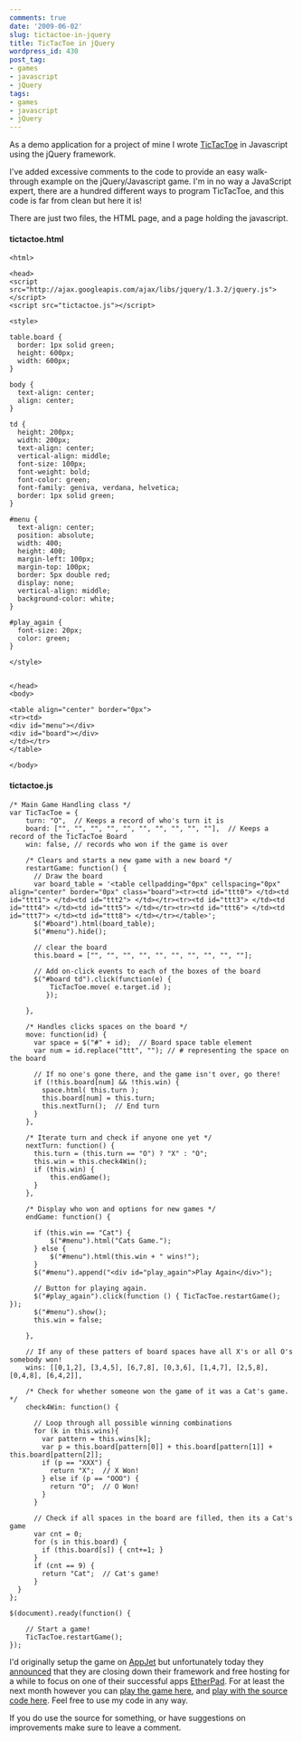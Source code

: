 ```yaml
---
comments: true
date: '2009-06-02'
slug: tictactoe-in-jquery
title: TicTacToe in jQuery
wordpress_id: 430
post_tag:
- games
- javascript
- jQuery
tags:
- games
- javascript
- jQuery
---
```


As a demo application for a project of mine I wrote [TicTacToe](tictac.appjet.net) in Javascript using the jQuery framework.

I've added excessive comments to the code to provide an easy walk-through example on the jQuery/Javascript game.  I'm in no way a JavaScript expert, there are a hundred different ways to program TicTacToe, and this code is far from clean but here it is!

There are just two files, the HTML page, and a page holding the javascript.



#### tictactoe.html



    
    
    
    <html>
    
    <head>
    <script src="http://ajax.googleapis.com/ajax/libs/jquery/1.3.2/jquery.js"></script>
    <script src="tictactoe.js"></script>
    
    <style>
    
    table.board {
      border: 1px solid green;
      height: 600px;
      width: 600px;
    }
    
    body {
      text-align: center;
      align: center;
    }
    
    td {
      height: 200px;
      width: 200px;
      text-align: center;
      vertical-align: middle;
      font-size: 100px;
      font-weight: bold;
      font-color: green;
      font-family: geniva, verdana, helvetica;
      border: 1px solid green;
    }
    
    #menu {
      text-align: center;
      position: absolute;
      width: 400;
      height: 400;
      margin-left: 100px;
      margin-top: 100px;
      border: 5px double red;
      display: none;
      vertical-align: middle;
      background-color: white;
    }
    
    #play_again {
      font-size: 20px;
      color: green;
    }
    
    </style>
    
    
    </head>
    <body>
    
    <table align="center" border="0px">
    <tr><td>
    <div id="menu"></div>
    <div id="board"></div>
    </td></tr>
    </table>
    
    </body>
    
    
    





#### tictactoe.js



    
    
    /* Main Game Handling class */
    var TicTacToe = {
        turn: "O",  // Keeps a record of who's turn it is
        board: ["", "", "", "", "", "", "", "", "", ""],  // Keeps a record of the TicTacToe Board
        win: false, // records who won if the game is over
    
        /* Clears and starts a new game with a new board */
        restartGame: function() {
          // Draw the board
          var board_table = '<table cellpadding="0px" cellspacing="0px" align="center" border="0px" class="board"><tr><td id="ttt0"> </td><td id="ttt1"> </td><td id="ttt2"> </td></tr><tr><td id="ttt3"> </td><td id="ttt4"> </td><td id="ttt5"> </td></tr><tr><td id="ttt6"> </td><td id="ttt7"> </td><td id="ttt8"> </td></tr></table>';
          $("#board").html(board_table);
          $("#menu").hide();
    
          // clear the board
          this.board = ["", "", "", "", "", "", "", "", "", ""];
    
          // Add on-click events to each of the boxes of the board
          $("#board td").click(function(e) {
              TicTacToe.move( e.target.id );
             });
    
        },
    
        /* Handles clicks spaces on the board */
        move: function(id) {
          var space = $("#" + id);  // Board space table element
          var num = id.replace("ttt", ""); // # representing the space on the board
    
          // If no one's gone there, and the game isn't over, go there!
          if (!this.board[num] && !this.win) {
            space.html( this.turn );
            this.board[num] = this.turn;
            this.nextTurn();  // End turn
          }
        },
    
        /* Iterate turn and check if anyone one yet */
        nextTurn: function() {
          this.turn = (this.turn == "O") ? "X" : "O";
          this.win = this.check4Win();
          if (this.win) {
              this.endGame();
          }
        },
    
        /* Display who won and options for new games */
        endGame: function() {
    
          if (this.win == "Cat") {
              $("#menu").html("Cats Game.");
          } else {
              $("#menu").html(this.win + " wins!");
          }
          $("#menu").append("<div id="play_again">Play Again</div>");
    
          // Button for playing again.
          $("#play_again").click(function () { TicTacToe.restartGame();  });
          $("#menu").show();
          this.win = false;
    
        },
    
        // If any of these patters of board spaces have all X's or all O's somebody won!
        wins: [[0,1,2], [3,4,5], [6,7,8], [0,3,6], [1,4,7], [2,5,8], [0,4,8], [6,4,2]],
    
        /* Check for whether someone won the game of it was a Cat's game. */
        check4Win: function() {
    
          // Loop through all possible winning combinations
          for (k in this.wins){
            var pattern = this.wins[k];
            var p = this.board[pattern[0]] + this.board[pattern[1]] + this.board[pattern[2]];
            if (p == "XXX") {
              return "X";  // X Won!
            } else if (p == "OOO") {
              return "O";  // O Won!
            }
          }
    
          // Check if all spaces in the board are filled, then its a Cat's game
          var cnt = 0;
          for (s in this.board) {
            if (this.board[s]) { cnt+=1; }
          }
          if (cnt == 9) {
            return "Cat";  // Cat's game!
          }
      }
    };
    
    $(document).ready(function() {
    
        // Start a game!
        TicTacToe.restartGame();
    });
    
    



I'd originally setup the game on [AppJet](http://appjet.com) but unfortunately today they [announced](http://appjet.com/hosting) that they are closing down their framework and free hosting for a while to focus on one of their successful apps [EtherPad](http://etherpad.com).  For at least the next month however you can [play the game here](http://tictac.appjet.net/), and [play with the source code here](http://appjet.com/app/188579215/source).  Feel free to use my code in any way.

If you do use the source for something, or have suggestions on improvements make sure to leave a comment.

